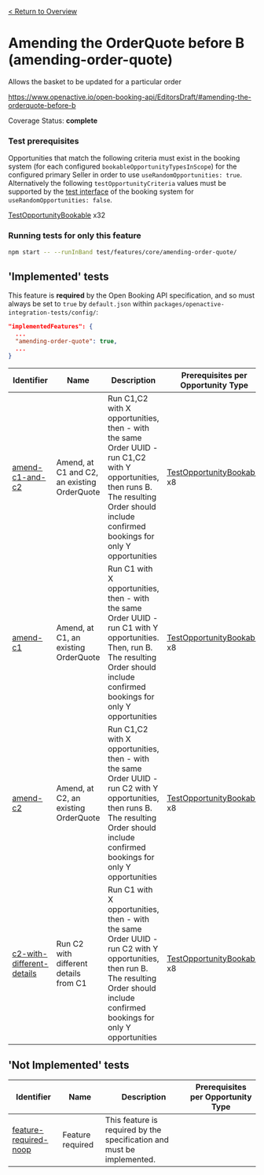 [< Return to Overview](../../README.md)
# Amending the OrderQuote before B (amending-order-quote)

Allows the basket to be updated for a particular order


https://www.openactive.io/open-booking-api/EditorsDraft/#amending-the-orderquote-before-b

Coverage Status: **complete**
### Test prerequisites
Opportunities that match the following criteria must exist in the booking system (for each configured `bookableOpportunityTypesInScope`) for the configured primary Seller in order to use `useRandomOpportunities: true`. Alternatively the following `testOpportunityCriteria` values must be supported by the [test interface](https://openactive.io/test-interface/) of the booking system for `useRandomOpportunities: false`.

[TestOpportunityBookable](https://openactive.io/test-interface#TestOpportunityBookable) x32


### Running tests for only this feature

```bash
npm start -- --runInBand test/features/core/amending-order-quote/
```



## 'Implemented' tests

This feature is **required** by the Open Booking API specification, and so must always be set to `true` by `default.json` within `packages/openactive-integration-tests/config/`:

```json
"implementedFeatures": {
  ...
  "amending-order-quote": true,
  ...
}
```

| Identifier | Name | Description | Prerequisites per Opportunity Type |
|------------|------|-------------|---------------|
| [amend-c1-and-c2](./implemented/amend-c1-and-c2-test.js) | Amend, at C1 and C2, an existing OrderQuote | Run C1,C2 with X opportunities, then - with the same Order UUID - run C1,C2 with Y opportunities, then runs B. The resulting Order should include confirmed bookings for only Y opportunities | [TestOpportunityBookable](https://openactive.io/test-interface#TestOpportunityBookable) x8 |
| [amend-c1](./implemented/amend-c1-test.js) | Amend, at C1, an existing OrderQuote | Run C1 with X opportunities, then - with the same Order UUID - run C1 with Y opportunities. Then, run B. The resulting Order should include confirmed bookings for only Y opportunities | [TestOpportunityBookable](https://openactive.io/test-interface#TestOpportunityBookable) x8 |
| [amend-c2](./implemented/amend-c2-test.js) | Amend, at C2, an existing OrderQuote | Run C1,C2 with X opportunities, then - with the same Order UUID - run C2 with Y opportunities, then runs B. The resulting Order should include confirmed bookings for only Y opportunities | [TestOpportunityBookable](https://openactive.io/test-interface#TestOpportunityBookable) x8 |
| [c2-with-different-details](./implemented/c2-with-different-details-test.js) | Run C2 with different details from C1 | Run C1 with X opportunities, then - with the same Order UUID - run C2 with Y opportunities, then run B. The resulting Order should include confirmed bookings for only Y opportunities | [TestOpportunityBookable](https://openactive.io/test-interface#TestOpportunityBookable) x8 |



## 'Not Implemented' tests


| Identifier | Name | Description | Prerequisites per Opportunity Type |
|------------|------|-------------|---------------|
| [feature-required-noop](./not-implemented/feature-required-noop-test.js) | Feature required | This feature is required by the specification and must be implemented. |  |
